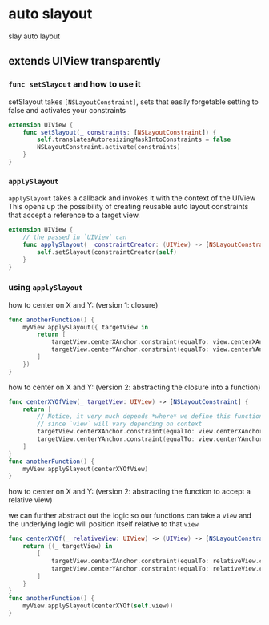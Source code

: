 # auto slayout

slay auto layout

## extends UIView transparently

### `func setSlayout` and how to use it
setSlayout takes `[NSLayoutConstraint]`, sets that easily forgetable setting to false and activates your constraints

```swift
extension UIView {
    func setSlayout(_ constraints: [NSLayoutConstraint]) {
        self.translatesAutoresizingMaskIntoConstraints = false
        NSLayoutConstraint.activate(constraints)
    }
}
```

### `applySlayout`

`applySlayout` takes a callback and invokes it with the context of the UIView
This opens up the possibility of creating reusable auto layout constraints that accept a reference to a target view.

```swift
extension UIView {
    // the passed in `UIView` can 
    func applySlayout(_ constraintCreator: (UIView) -> [NSLayoutConstraint]) {
        self.setSlayout(constraintCreator(self)
    }
}
```

### using `applySlayout`

how to center on X and Y: (version 1: closure)
```swift
func anotherFunction() {
    myView.applySlayout({ targetView in 
        return [
            targetView.centerXAnchor.constraint(equalTo: view.centerXAnchor),
            targetView.centerYAnchor.constraint(equalTo: view.centerYAnchor)
        ]
    })
}
```

how to center on X and Y: (version 2: abstracting the closure into a function)
```swift
func centerXYOfView(_ targetView: UIView) -> [NSLayoutConstraint] {
    return [
        // Notice, it very much depends *where* we define this function 
        // since `view` will vary depending on context
        targetView.centerXAnchor.constraint(equalTo: view.centerXAnchor),
        targetView.centerYAnchor.constraint(equalTo: view.centerYAnchor)
    ]
}
func anotherFunction() {
    myView.applySlayout(centerXYOfView)
}
```

how to center on X and Y: (version 2: abstracting the function to accept a relative view)

we can further abstract out the logic so our functions can take a `view` and the underlying logic will position itself relative to that `view`

```swift
func centerXYOf(_ relativeView: UIView) -> (UIView) -> [NSLayoutConstraint] {
    return {(_ targetView) in
        [
            targetView.centerXAnchor.constraint(equalTo: relativeView.centerXAnchor),
            targetView.centerYAnchor.constraint(equalTo: relativeView.centerYAnchor),
        ]
    }
}
func anotherFunction() {
    myView.applySlayout(centerXYOf(self.view))
}
```
